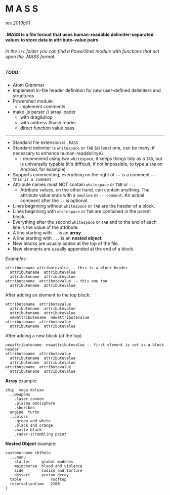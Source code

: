 # M A S S
_rev.2019g01_
#### .MASS is a file format that uses human-readable delimiter-separated values to store data in attribute–value pairs.
###### In the `src` folder you can find a PowerShell module with functions that act upon the .MASS format.
##### TODO:
  * Atom Grammar
  * Implement in-file header definition for new user-defined delimiters and structures
  * Powershell module:
    - implement comments
  * make .js parser // array loader
    - with drag&drop
    - with address #hash reader
    - direct function value pass
---  
* Standard file extension is `.MASS`
* Standard delimiter is `whitespace` or `TAB` (at least one, can be many, if necessary to enhance human-readability)ù
  - I recommend using two `whitespace`, it keeps things tidy as a `TAB`, but is universally typable (it's difficult, if not impossible, to type a `TAB` on Android, for example)
* Supports commenting, everything on the right of `--` is a comment `-- this is a comment`
* Attribute names must NOT contain `whitespace` or `TAB` or `--`.
  - Attribute values, on the other hand, can contain anything. The attribute value ends with a `newline` or `-- comment`. An actual comment after the `--` is optional.
* Lines beginning without `whitespace` or `TAB` are the header of a block.
* Lines beginning with `whitespace` or `TAB` are contained in the parent block.
* Everything after the second `whitespace` or `TAB` and to the end of each line is the value of the attribute.
* A line starting with `..` is an **array**.
* A line starting with `...` is an **nested object**.
* New blocks are usually added at the top of the file.
* New elements are usually appended at the end of a block.

_Examples:_

~~~~
attributename attributevalue -- this is a block header
  attributename  attributevalue
  attributename  attributevalue
attributename  attributevalue -- this one too
  attributename  attributevalue
~~~~
After adding an element to the top block:
~~~~
attributename  attributevalue
  attributename  attributevalue
  attributename  attributevalue
  newattributename  newattributevalue
attributename  attributevalue
  attributename  attributevalue
~~~~
After adding a new block (at the top)
~~~~
newattributename  newattributevalue -- first element is set as a block header
attributename  attributevalue
  attributename  attributevalue
  attributename  attributevalue
attributename  attributevalue
  attributename  attributevalue
~~~~

**Array** example:
~~~~
ship  vega deluxe
  ..weapons
    .laser cannon
    .plasma omnisphere
    .shuriken
  engine  turbo
  ..colors
    .green and white
    .black and orange
    .matte black
    .radar-scrambling paint
~~~~

**Nested Object** example:
~~~~
customername chthulu
  ...menu
    starter     global madness
    maincourse  blood and violence
    side        sadism and torture
    dessert     proton decay
  table             rooftop
  reservationtime   2100
)
~~~~
